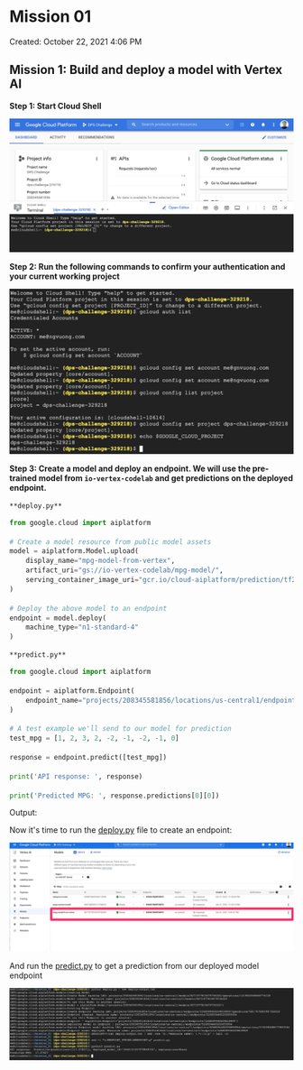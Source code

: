 # Mission 01

Created: October 22, 2021 4:06 PM

## Mission 1: Build and deploy a model with Vertex AI

**Step 1: Start Cloud Shell**

![Untitled](Mission%2001%20e88401fac28c49cdb38db0ea44ab0165/Untitled.png)

**Step 2: Run the following commands to confirm your authentication and your current working project**

![Untitled](Mission%2001%20e88401fac28c49cdb38db0ea44ab0165/Untitled%201.png)

**Step 3: Create a model and deploy an endpoint. We will use the pre-trained model from `io-vertex-codelab` and get predictions on the deployed endpoint.**

`**deploy.py**`

```python
from google.cloud import aiplatform

# Create a model resource from public model assets
model = aiplatform.Model.upload(
    display_name="mpg-model-from-vertex",
    artifact_uri="gs://io-vertex-codelab/mpg-model/",
    serving_container_image_uri="gcr.io/cloud-aiplatform/prediction/tf2-cpu.2-3:latest"
)

# Deploy the above model to an endpoint
endpoint = model.deploy(
    machine_type="n1-standard-4"
)
```

`**predict.py**`

```python
from google.cloud import aiplatform

endpoint = aiplatform.Endpoint(
    endpoint_name="projects/208345581856/locations/us-central1/endpoints/5268094460209659904"
)

# A test example we'll send to our model for prediction
test_mpg = [1, 2, 3, 2, -2, -1, -2, -1, 0]

response = endpoint.predict([test_mpg])

print('API response: ', response)

print('Predicted MPG: ', response.predictions[0][0])
```

Output:

Now it's time to run the [deploy.py](http://deploy.py) file to create an endpoint:

![Untitled](Mission%2001%20e88401fac28c49cdb38db0ea44ab0165/Untitled%202.png)

And run the [predict.py](http://predict.py) to get a prediction from our deployed model endpoint

![Untitled](Mission%2001%20e88401fac28c49cdb38db0ea44ab0165/Untitled%203.png)